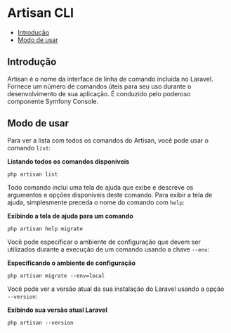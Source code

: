 # Artisan CLI

- [Introdução](#introduction)
- [Modo de usar](#usage)

<a name="introduction"></a>
## Introdução

Artisan é o nome da interface de linha de comando incluída no Laravel. Fornece um número de comandos úteis para seu uso durante o desenvolvimento de sua aplicação. É conduzido pelo poderoso componente Symfony Console.

<a name="usage"></a>
## Modo de usar

Para ver a lista com todos os comandos do Artisan, você pode usar o comando `list`:

**Listando todos os comandos disponíveis**

	php artisan list

Todo comando inclui uma tela de ajuda que exibe e descreve os argumentos e opções disponíveis deste comando. Para exibir a tela de ajuda, simplesmente preceda o nome do comando com `help`:

**Exibindo a tela de ajuda para um comando**

	php artisan help migrate

Você pode especificar o ambiente de configuração que devem ser utilizados durante a execução de um comando usando a chave `--env`:

**Especificando o ambiente de configuração**

	php artisan migrate --env=local

Você pode ver a versão atual da sua instalação do Laravel usando a opção `--version`:

**Exibindo sua versão atual Laravel**

	php artisan --version
